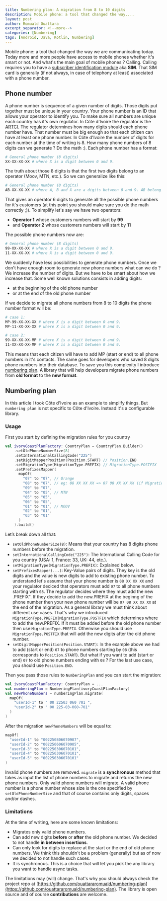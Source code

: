 ```yaml
---
title: Numbering plan: A migration from 8 to 10 digits
description: Mobile phone: a tool that changed the way....
layout: post
author: Romuald Ouattara
excerpt_separator: <!--more-->
categories: [Numbering]
tags: [Android, Java, Kotlin, Numbering]
---
```


Mobile phone: a tool that changed the way we are communicating today. Today more and more people have access to mobile phones whether it's smart or not.
And what's the main goal of mobile phones ? Calling. Calling requires you to have a [subscriber identification module](https://en.wikipedia.org/wiki/SIM_card) aka **SIM**.
That SIM card is generally (if not always, in case of telephony at least) associated with a phone number.


<!--more-->

## Phone number

A phone number is sequence of a given number of digits. Those digits put together must be unique in your country. Your phone number is an ID that allows your operator to identify you.
To make sure all numbers are unique each country has it's own regulator. In Côte d'Ivoire the regulator is the [ARTCI](https://www.artci.ci/). The regulator determines how many digits should each
phone number have. That number must be big enough so that each citizen can have at least one phone number. In Côte d'Ivoire the number of digits for each number at the time of writing is 8. How many phone numbers of 8 digits can we generate ? Do the math :). Each phone number has a format:

```bash
# General phone number (8 digits)
XX-XX-XX-XX # where X is a digit between 0 and 9.

```

The truth about those 8 digits is that the first two digits belong to an operator (Moov, MTN, etc.). So we can generalize like this:

```bash
# General phone number (8 digits)
AB-XX-XX-XX # where A, B and X are a digits between 0 and 9. AB belong to an operator.

```

That gives an operator 6 digits to generate all the possible phone numbers for it's customers (at this point you should make sure you do the math correctly ;)). To simplify let's say we have two operators:

- **Operator 1** whose customers numbers will start by **99**  
- and **Operator 2** whose customers numbers will start by **11**

The possible phone numbers now are:

```bash
# General phone number (8 digits)
99-XX-XX-XX # where X is a digit between 0 and 9.
11-XX-XX-XX # where X is a digit between 0 and 9.
```

We suddenly have less possibilities to generate phone numbers. Once we don't have enough room to generate new phone numbers what can we do ? We increase the number of digits. But we have to be smart about how we increase that.
Some well known solutions consists in adding digits:

- at the beginning of the old phone number
- or at the end of the old phone number

If we decide to migrate all phone numbers from 8 to 10 digits the phone number format will be:
```bash
# case 1:
MP-99-XX-XX-XX # where X is a digit between 0 and 9.
MP-11-XX-XX-XX # where X is a digit between 0 and 9.

# case 2:
99-XX-XX-XX-MP # where X is a digit between 0 and 9.
11-XX-XX-XX-MP # where X is a digit between 0 and 9.
```

This means that each citizen will have to add MP (start or end) to all phone numbers in it's contacts. The same goes for developers who saved 8 digits phone numbers into their database.
To save you this complexity I introduce [numbering plan](https://github.com/ouattararomuald/numbering-plan). A library that will help developers migrate phone numbers from **old format** to the **new format**.


## Numbering plan

In this article I took Côte d'Ivoire as an example to simplify things. But `numbering plan` is not specific to Côte d'Ivoire. Instead it's a configurable library.

### Usage

First you start by defining the migration rules for you country

```kotlin
val ivoryCoastPlanFactory: CountryPlan = CountryPlan.Builder()
    .setOldPhoneNumberSize(8)
    .setInternationalCallingCode("225")
    .setDigitMapperPosition(Position.START) // Position.END
    .setMigrationType(MigrationType.PREFIX) // MigrationType.POSTFIX
    .setPrefixesMapper(
      mapOf(
        "07" to "07", // Orange
        "08" to "07", // eg: 08 XX XX XX => 07 08 XX XX XX (if MigrationType.PREFIX is used) => 08 XX XX XX 07 (if MigrationType.POSTFIX is used)
        "09" to "07",
        "04" to "05", // MTN
        "05" to "05",
        "06" to "05",
        "01" to "01", // MOOV
        "02" to "01",
        "03" to "01"
      )
    ).build()
```

Let’s break down all that:

- `setOldPhoneNumberSize(8)`: Means that your country has 8 digits phone numbers before the migration.
- `setInternationalCallingCode("225")`: The International Calling Code for you country (USA: 1, France: 33, UK: 44, etc.).
- `setMigrationType(MigrationType.PREFIX)`: Explained below.
- `setPrefixesMapper(...)`: Key-Value pairs of digits. They key is the old digits and the value is new digits to add to existing phone number.
To understand let's assume that your phone number is `08 XX XX XX` and your regulator deciced that operators must add `07` to all phone numbers starting with `08`. The regulator decides where they must add the new .PREFIX".
If they decide to add the new.PREFIX at the beginng of the phone number then your new phone number will be `07 08 XX XX XX` at the end of the migration. As a general library we must think about different use cases. That's why we introduced `MigrationType.PREFIX|MigrationType.POSTFIX` which determines where to add the new.PREFIX. If it must be added before the old phone number then use `MigrationType.PREFIX`. Otherwise you should use `MigrationType.POSTFIX` that will add the new digits after the old phone number.
- `setDigitMapperPosition(Position.START)`: In the example above we had to add (start or end) `07` to phone numbers starting by `08` (this corresponds to `Position.START`). But what if you want to add (start or end) `07` to old phone numbers ending with `08` ? For the last use case, you should use `Position.END`.

Then you pass those rules to `NumberingPlan` and you can start the migration:

```kotlin
val ivoryCoastPlanFactory: CountryPlan = ...
val numberingPlan = NumberingPlan(ivoryCoastPlanFactory)
val newPhoneNumbers = numberingPlan.migrate(
  mapOf(
    "userId-1" to " 00 22503 060 701 ",
    "userId-2" to " 00 225-03-060-701"
  )
)
```

After the migration `newPhoneNumbers` will be equal to:

```kotlin
mapOf(
  "userId-1" to "002250806070907",
  "userId-2" to "002250606070905",
  "userId-3" to "002250306070101",
  "userId-4" to "002250306070101",
  "userId-5" to "002250306070101"
)
```

Invalid phone numbers are removed. `migrate` is a **synchronous** method that takes as input the list of phone numbers to migrate and returns the new phone numbers. Only valid phone numbers will migrate.
A valid phone number is a phone number whose size is the one specified by `setOldPhoneNumberSize` and that of course contains only digits, spaces and/or dashes.


### Limitations

At the time of writing, here are some known limitations:

- Migrates only valid phone numbers.
- Can add new digits **before** or **after** the old phone number. We decided to not handle **in between insertions**.
- Can only look for digits to replace at the start or the end of old phone numbers. We think this shouldn't be a problem (generally) but as of now we decided to not handle such cases.
- It is synchronous. This is a choice that will let you pick the any library you want to handle async tasks.

The limitations may (will) change. That's why you should always check the project repo at [https://github.com/ouattararomuald/numbering-plan](https://github.com/ouattararomuald/numbering-plan). The library is open source and of course **contributions** are welcome.
